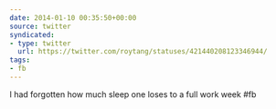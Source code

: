 ```yaml
---
date: 2014-01-10 00:35:50+00:00
source: twitter
syndicated:
- type: twitter
  url: https://twitter.com/roytang/statuses/421440208123346944/
tags:
- fb
---
```


I had forgotten how much sleep one loses to a full work week #fb